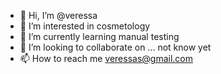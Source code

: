 - 👋 Hi, I’m @veressa
- 👀 I’m interested in cosmetology
- 🌱 I’m currently learning manual testing
- 💞️ I’m looking to collaborate on ... not know yet
- 📫 How to reach me veressas@gmail.com

<!---
veressa/veressa is a ✨ special ✨ repository because its `README.md` (this file) appears on your GitHub profile.
You can click the Preview link to take a look at your changes.
--->
